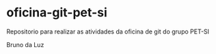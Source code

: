 # oficina-git-pet-si
Repositorio para realizar as atividades da oficina de git do grupo PET-SI

Bruno da Luz